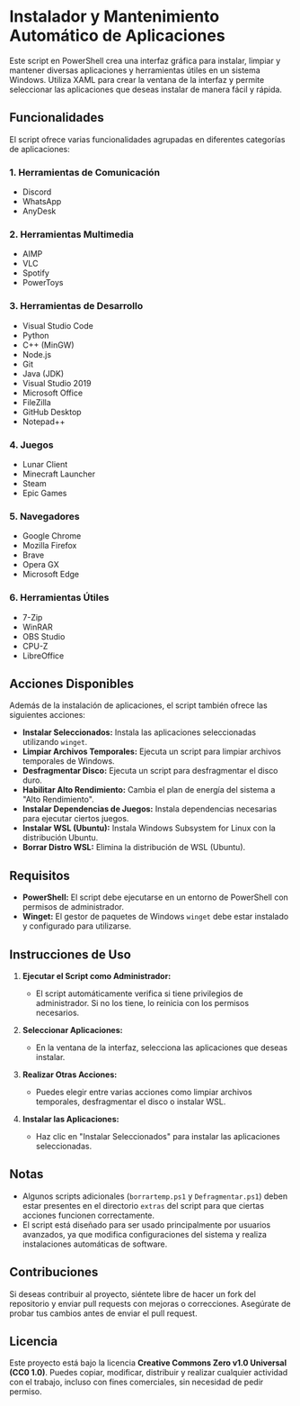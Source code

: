 # Instalador y Mantenimiento Automático de Aplicaciones

Este script en PowerShell crea una interfaz gráfica para instalar, limpiar y mantener diversas aplicaciones y herramientas útiles en un sistema Windows. Utiliza XAML para crear la ventana de la interfaz y permite seleccionar las aplicaciones que deseas instalar de manera fácil y rápida.

## Funcionalidades

El script ofrece varias funcionalidades agrupadas en diferentes categorías de aplicaciones:

### 1. **Herramientas de Comunicación**
- Discord
- WhatsApp
- AnyDesk

### 2. **Herramientas Multimedia**
- AIMP
- VLC
- Spotify
- PowerToys

### 3. **Herramientas de Desarrollo**
- Visual Studio Code
- Python
- C++ (MinGW)
- Node.js
- Git
- Java (JDK)
- Visual Studio 2019
- Microsoft Office
- FileZilla
- GitHub Desktop
- Notepad++

### 4. **Juegos**
- Lunar Client
- Minecraft Launcher
- Steam
- Epic Games

### 5. **Navegadores**
- Google Chrome
- Mozilla Firefox
- Brave
- Opera GX
- Microsoft Edge

### 6. **Herramientas Útiles**
- 7-Zip
- WinRAR
- OBS Studio
- CPU-Z
- LibreOffice

## Acciones Disponibles

Además de la instalación de aplicaciones, el script también ofrece las siguientes acciones:

- **Instalar Seleccionados:** Instala las aplicaciones seleccionadas utilizando `winget`.
- **Limpiar Archivos Temporales:** Ejecuta un script para limpiar archivos temporales de Windows.
- **Desfragmentar Disco:** Ejecuta un script para desfragmentar el disco duro.
- **Habilitar Alto Rendimiento:** Cambia el plan de energía del sistema a "Alto Rendimiento".
- **Instalar Dependencias de Juegos:** Instala dependencias necesarias para ejecutar ciertos juegos.
- **Instalar WSL (Ubuntu):** Instala Windows Subsystem for Linux con la distribución Ubuntu.
- **Borrar Distro WSL:** Elimina la distribución de WSL (Ubuntu).

## Requisitos

- **PowerShell:** El script debe ejecutarse en un entorno de PowerShell con permisos de administrador.
- **Winget:** El gestor de paquetes de Windows `winget` debe estar instalado y configurado para utilizarse.

## Instrucciones de Uso

1. **Ejecutar el Script como Administrador:**
   - El script automáticamente verifica si tiene privilegios de administrador. Si no los tiene, lo reinicia con los permisos necesarios.

2. **Seleccionar Aplicaciones:**
   - En la ventana de la interfaz, selecciona las aplicaciones que deseas instalar.

3. **Realizar Otras Acciones:**
   - Puedes elegir entre varias acciones como limpiar archivos temporales, desfragmentar el disco o instalar WSL.

4. **Instalar las Aplicaciones:**
   - Haz clic en "Instalar Seleccionados" para instalar las aplicaciones seleccionadas.

## Notas

- Algunos scripts adicionales (`borrartemp.ps1` y `Defragmentar.ps1`) deben estar presentes en el directorio `extras` del script para que ciertas acciones funcionen correctamente.
- El script está diseñado para ser usado principalmente por usuarios avanzados, ya que modifica configuraciones del sistema y realiza instalaciones automáticas de software.

## Contribuciones

Si deseas contribuir al proyecto, siéntete libre de hacer un fork del repositorio y enviar pull requests con mejoras o correcciones. Asegúrate de probar tus cambios antes de enviar el pull request.

## Licencia

Este proyecto está bajo la licencia **Creative Commons Zero v1.0 Universal (CC0 1.0)**. Puedes copiar, modificar, distribuir y realizar cualquier actividad con el trabajo, incluso con fines comerciales, sin necesidad de pedir permiso.

